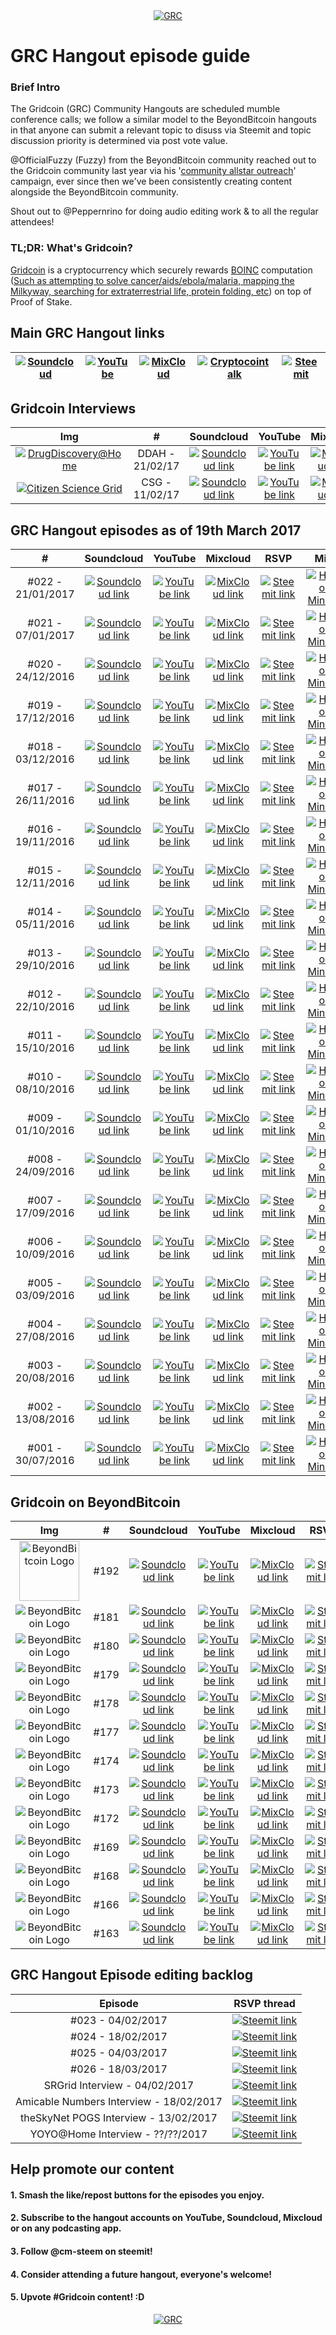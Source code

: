 <center><a href="https://www.gridcoin.us"><img src="https://img1.steemit.com/0x0/https://i.imgur.com/IPq8wdr.jpg" alt="GRC"/></a></center>

# GRC Hangout episode guide
### Brief Intro
The Gridcoin (GRC) Community Hangouts are scheduled mumble conference calls; we follow a similar model to the BeyondBitcoin hangouts in that anyone can submit a relevant topic to disuss via Steemit and topic discussion priority is determined via post vote value.

@OfficialFuzzy (Fuzzy) from the BeyondBitcoin community reached out to the Gridcoin community last year via his '[community allstar outreach](https://cryptocointalk.com/topic/47426-looking-for-gridcoin-community-allstars/)' campaign, ever since then we've been consistently creating content alongside the BeyondBitcoin community.

Shout out to @Peppernrino for doing audio editing work & to all the regular attendees!

### TL;DR: What's Gridcoin?
[Gridcoin](https://www.gridcoin.us) is a cryptocurrency which securely rewards [BOINC](https://boinc.berkeley.edu/) computation ([Such as attempting to solve cancer/aids/ebola/malaria, mapping the Milkyway, searching for extraterrestrial life, protein folding, etc](https://www.gridcoin.us/Guides/whitelist.htm)) on top of Proof of Stake.

## Main GRC Hangout links
|  <a href="https://soundcloud.com/gridcoin-community-hangouts"><img src="https://i.imgur.com/hdacJVS.png" alt="Soundcloud" /></a> | <a href="https://www.youtube.com/channel/UC0Z3uczcC2okYRrLLCZFrMQ"><img src="https://i.imgur.com/QvoebV5.png" alt="YouTube" /></a>  | <a href="https://www.mixcloud.com/gridcoin_hangouts/"><img src="https://i.imgur.com/e5DHO0G.jpg" alt="MixCloud" /></a>  | <a href="https://cryptocointalk.com/topic/48658-beyond-bitcoin-regular-gridcoin-mumble-conference-calls/"><img src="https://i.imgur.com/LfhrCA6.png" alt="Cryptocointalk" /></a> | <a href="https://steemit.com/active/gridcoin"><img src="https://i.imgur.com/My1wHxm.png" alt="Steemit"/></a> |
|---|---|---|---|---|

## Gridcoin Interviews
| Img | #  | Soundcloud  | YouTube | Mixcloud  | RSVP | Mins|
| :------------: | :------------: | :------------: | :------------: | :------------: | :------------: | :------------: |
| <a href="http://www.drugdiscoveryathome.com/"><img src="https://i.imgur.com/HzslNHa.png" alt="DrugDiscovery@Home" /></a> | DDAH - 21/02/17  | [![Soundcloud link](https://i.imgur.com/z77pj5m.png "soundcloud")](https://soundcloud.com/gridcoin-community-hangouts/gridcoin-interview-001-drugdiscoveryhome "SoundCloud Link")  | [![YouTube link](https://i.imgur.com/ubnhGEp.png "YouTube")](https://www.youtube.com/watch?v=1ZtHs5Wqf7M "YouTube Link")  | [![MixCloud link](https://i.imgur.com/LDk8zBT.png "MixCloud")](https://www.mixcloud.com/gridcoin_hangouts/gridcoin-interview-001-drugdiscoveryhome/ "MixCloud Link")  | [![Steemit link](https://i.imgur.com/NHOZ1jx.png "Steemit")](https://steemit.com/gridcoin/@erkan/meet-the-people-behind-drugdiscovery-home "Steemit interview thread")  | [![Minutes](https://i.imgur.com/D3lV43j.png "Interview Minutes")](https://github.com/Erkan-Yilmaz/Gridcoin-hangout-minutes/blob/master/hangout_2017_01_21.MD "Interview Minutes")  |
| <a href="http://csgrid.org/csg/"><img src="https://i.imgur.com/MZnB5vZ.png" alt="Citizen Science Grid" /></a> | CSG - 11/02/17  | [![Soundcloud link](https://i.imgur.com/z77pj5m.png "soundcloud")](https://soundcloud.com/gridcoin-community-hangouts/gridcoin-interview-002-citizen-science-grid "SoundCloud Link")  | [![YouTube link](https://i.imgur.com/ubnhGEp.png "YouTube")](https://www.youtube.com/watch?v=6HFjDhX3riw "YouTube Link")  | [![MixCloud link](https://i.imgur.com/LDk8zBT.png "MixCloud")](https://www.mixcloud.com/gridcoin_hangouts/gridcoin-interview-002-citizen-science-grid/ "MixCloud Link")  | [![Steemit link](https://i.imgur.com/NHOZ1jx.png "Steemit")](https://steemit.com/gridcoin/@erkan/meet-the-man-behind-boinc-project-the-citizen-science-grid "Steemit interview thread")  | [![Minutes](https://i.imgur.com/D3lV43j.png "Interview Minutes")](https://github.com/Erkan-Yilmaz/Gridcoin-hangout-minutes/blob/master/hangout_2017_02_11.MD "Interview Minutes")  |

## GRC Hangout episodes as of 19th March 2017
| # | Soundcloud  | YouTube | Mixcloud  | RSVP | Mins |
| :------------: | :------------: | :------------: | :------------: | :------------: | :------------: |
| #022 - 21/01/2017  | [![Soundcloud link](https://i.imgur.com/z77pj5m.png "soundcloud")](https://soundcloud.com/gridcoin-community-hangouts/022-21012017a "SoundCloud Link")  | [![YouTube link](https://i.imgur.com/ubnhGEp.png "YouTube")](https://www.youtube.com/watch?v=FEBQB_G9-Vw "YouTube Link")  | [![MixCloud link](https://i.imgur.com/LDk8zBT.png "MixCloud")](https://www.mixcloud.com/gridcoin_hangouts/022-21012017/ "MixCloud Link")  | [![Steemit link](https://i.imgur.com/NHOZ1jx.png "Steemit")](https://steemit.com/boinc/@cm-steem/gridcoin-community-hangout-022-21th-jan-2017-9pm-gmt-rsvp-and-suggest-topics "Steemit RSVP Link")  | [![Hangout Minutes](https://i.imgur.com/D3lV43j.png "Hangout Minutes")](https://github.com/Erkan-Yilmaz/Gridcoin-hangout-minutes/blob/master/hangout_2017_01_21.MD "Hangout Minutes")  |  
| #021 - 07/01/2017  | [![Soundcloud link](https://i.imgur.com/z77pj5m.png "soundcloud")](https://soundcloud.com/gridcoin-community-hangouts/021-07012017a "SoundCloud Link")  | [![YouTube link](https://i.imgur.com/ubnhGEp.png "YouTube")](https://www.youtube.com/watch?v=3ELp5_XzVkI "YouTube Link")  | [![MixCloud link](https://i.imgur.com/LDk8zBT.png "MixCloud")](https://www.mixcloud.com/gridcoin_hangouts/021-07012017/ "MixCloud Link")  | [![Steemit link](https://i.imgur.com/NHOZ1jx.png "Steemit")](https://steemit.com/gridcoin/@cm-steem/gridcoin-community-hangout-021-07th-jan-2017-9pm-gmt-rsvp-and-suggest-topics "Steemit RSVP Link")  | [![Hangout Minutes](https://i.imgur.com/D3lV43j.png "Hangout Minutes")](https://github.com/Erkan-Yilmaz/Gridcoin-hangout-minutes/blob/master/hangout_2017_01_07.MD "Hangout Minutes")  |  
| #020 - 24/12/2016  | [![Soundcloud link](https://i.imgur.com/z77pj5m.png "soundcloud")](https://soundcloud.com/gridcoin-community-hangouts/020-24122016a "SoundCloud Link")  | [![YouTube link](https://i.imgur.com/ubnhGEp.png "YouTube")](https://www.youtube.com/watch?v=NAOVRpH9m6I "YouTube Link")  | [![MixCloud link](https://i.imgur.com/LDk8zBT.png "MixCloud")](https://www.mixcloud.com/gridcoin_hangouts/020-24122016/ "MixCloud Link")  | [![Steemit link](https://i.imgur.com/NHOZ1jx.png "Steemit")](https://steemit.com/gridcoin/@cm-steem/gridcoin-community-hangout-020-24th-dec-2016-9pm-gmt-rsvp-and-suggest-topics "Steemit RSVP Link")  | [![Hangout Minutes](https://i.imgur.com/D3lV43j.png "Hangout Minutes")](https://github.com/Erkan-Yilmaz/Gridcoin-hangout-minutes/blob/master/hangout_2016_12_24.MD "Hangout Minutes")  |   
| #019 - 17/12/2016  | [![Soundcloud link](https://i.imgur.com/z77pj5m.png "soundcloud")](https://soundcloud.com/gridcoin-community-hangouts/019-17122016a "SoundCloud Link")  | [![YouTube link](https://i.imgur.com/ubnhGEp.png "YouTube")](https://www.youtube.com/watch?v=oav2A7fRwvY "YouTube Link")  | [![MixCloud link](https://i.imgur.com/LDk8zBT.png "MixCloud")](https://www.mixcloud.com/gridcoin_hangouts/019-17122016/ "MixCloud Link")  | [![Steemit link](https://i.imgur.com/NHOZ1jx.png "Steemit")](https://steemit.com/gridcoin/@cm-steem/gridcoin-community-hangout-020-24th-dec-2016-9pm-gmt-rsvp-and-suggest-topics "Steemit RSVP Link")  | [![Hangout Minutes](https://i.imgur.com/D3lV43j.png "Hangout Minutes")](https://github.com/Erkan-Yilmaz/Gridcoin-hangout-minutes/blob/master/hangout_2016_12_24.MD "Hangout Minutes")  |   
| #018 - 03/12/2016  | [![Soundcloud link](https://i.imgur.com/z77pj5m.png "soundcloud")](https://soundcloud.com/gridcoin-community-hangouts/018-03122016a "SoundCloud Link")  | [![YouTube link](https://i.imgur.com/ubnhGEp.png "YouTube")](https://www.youtube.com/watch?v=eGrXQDD2roo "YouTube Link")  | [![MixCloud link](https://i.imgur.com/LDk8zBT.png "MixCloud")](https://www.mixcloud.com/gridcoin_hangouts/018-03122016/ "MixCloud Link")  | [![Steemit link](https://i.imgur.com/NHOZ1jx.png "Steemit")](https://steemit.com/gridcoin/@cm-steem/gridcoin-community-hangout-018-03th-dec-2016-9pm-gmt-rsvp-and-suggest-topics "Steemit RSVP Link")  | [![Hangout Minutes](https://i.imgur.com/D3lV43j.png "Hangout Minutes")](https://github.com/Erkan-Yilmaz/Gridcoin-hangout-minutes/blob/master/hangout_2016_12_03.MD "Hangout Minutes")  | 
| #017 - 26/11/2016  | [![Soundcloud link](https://i.imgur.com/z77pj5m.png "soundcloud")](https://soundcloud.com/gridcoin-community-hangouts/017-26112016a "SoundCloud Link")  | [![YouTube link](https://i.imgur.com/ubnhGEp.png "YouTube")](https://www.youtube.com/watch?v=83tYokJE_4Q "YouTube Link")  | [![MixCloud link](https://i.imgur.com/LDk8zBT.png "MixCloud")](https://www.mixcloud.com/gridcoin_hangouts/017-26112016/ "MixCloud Link")  | [![Steemit link](https://i.imgur.com/NHOZ1jx.png "Steemit")](https://steemit.com/gridcoin/@cm-steem/gridcoin-community-hangout-017-26th-nov-2016-9pm-gmt-rsvp-and-suggest-topics "Steemit RSVP Link")  | [![Hangout Minutes](https://i.imgur.com/D3lV43j.png "Hangout Minutes")](https://github.com/Erkan-Yilmaz/Gridcoin-hangout-minutes/blob/master/hangout_2016_11_19.MD "Hangout Minutes")  | 
| #016 - 19/11/2016  | [![Soundcloud link](https://i.imgur.com/z77pj5m.png "soundcloud")](https://soundcloud.com/gridcoin-community-hangouts/016-19112016a "SoundCloud Link")  | [![YouTube link](https://i.imgur.com/ubnhGEp.png "YouTube")](https://www.youtube.com/watch?v=cZVCxFJmyJ8 "YouTube Link")  | [![MixCloud link](https://i.imgur.com/LDk8zBT.png "MixCloud")](https://www.mixcloud.com/gridcoin_hangouts/016-19112016/ "MixCloud Link")  | [![Steemit link](https://i.imgur.com/NHOZ1jx.png "Steemit")](https://steemit.com/gridcoin/@cm-steem/gridcoin-community-hangout-016-19th-nov-2016-9pm-gmt-rsvp-and-suggest-topics "Steemit RSVP Link")  | [![Hangout Minutes](https://i.imgur.com/D3lV43j.png "Hangout Minutes")](https://github.com/Erkan-Yilmaz/Gridcoin-hangout-minutes/blob/master/hangout_2016_11_19.MD "Hangout Minutes")  | 
| #015 - 12/11/2016  | [![Soundcloud link](https://i.imgur.com/z77pj5m.png "soundcloud")](https://soundcloud.com/gridcoin-community-hangouts/015-12112016a "SoundCloud Link")  | [![YouTube link](https://i.imgur.com/ubnhGEp.png "YouTube")](https://www.youtube.com/watch?v=kROLUhn1jhY "YouTube Link")  | [![MixCloud link](https://i.imgur.com/LDk8zBT.png "MixCloud")](https://www.mixcloud.com/gridcoin_hangouts/015-12112016/ "MixCloud Link")  | [![Steemit link](https://i.imgur.com/NHOZ1jx.png "Steemit")](https://steemit.com/gridcoin/@cm-steem/gridcoin-community-hangout-015-11th-nov-2016-rsvp-and-suggest-topics "Steemit RSVP Link")  |  [![Hangout Minutes](https://i.imgur.com/D3lV43j.png "Hangout Minutes")](https://github.com/Erkan-Yilmaz/Gridcoin-hangout-minutes "Hangout Minutes")  | 
| #014 - 05/11/2016  | [![Soundcloud link](https://i.imgur.com/z77pj5m.png "soundcloud")](https://soundcloud.com/gridcoin-community-hangouts/014-05112016a "SoundCloud Link")  | [![YouTube link](https://i.imgur.com/ubnhGEp.png "YouTube")](https://www.youtube.com/watch?v=gAQiiNeR8JQ "YouTube Link")  | [![MixCloud link](https://i.imgur.com/LDk8zBT.png "MixCloud")](https://www.mixcloud.com/gridcoin_hangouts/014-05112016/ "MixCloud Link")  | [![Steemit link](https://i.imgur.com/NHOZ1jx.png "Steemit")](https://steemit.com/gridcoin/@cm-steem/3wst8s-gridcoin-community-hangout-013-rsvp-and-suggest-topics "Steemit RSVP Link")  | [![Hangout Minutes](https://i.imgur.com/D3lV43j.png "Hangout Minutes")](https://github.com/Erkan-Yilmaz/Gridcoin-hangout-minutes "Hangout Minutes") | 
| #013 - 29/10/2016  | [![Soundcloud link](https://i.imgur.com/z77pj5m.png "soundcloud")](https://soundcloud.com/gridcoin-community-hangouts/013-29102016a "SoundCloud Link")  | [![YouTube link](https://i.imgur.com/ubnhGEp.png "YouTube")](https://www.youtube.com/watch?v=wNUabVLgICM "YouTube Link")  | [![MixCloud link](https://i.imgur.com/LDk8zBT.png "MixCloud")](https://www.mixcloud.com/gridcoin_hangouts/013-29102016/ "MixCloud Link")  | [![Steemit link](https://i.imgur.com/NHOZ1jx.png "Steemit")](https://steemit.com/gridcoin/@cm-steem/gridcoin-community-hangout-013-rsvp-and-suggest-topics "Steemit RSVP Link")  | [![Hangout Minutes](https://i.imgur.com/D3lV43j.png "Hangout Minutes")](https://github.com/Erkan-Yilmaz/Gridcoin-hangout-minutes "Hangout Minutes")  |  
| #012 - 22/10/2016  | [![Soundcloud link](https://i.imgur.com/z77pj5m.png "soundcloud")](https://soundcloud.com/gridcoin-community-hangouts/012-22102016a "SoundCloud Link")  | [![YouTube link](https://i.imgur.com/ubnhGEp.png "YouTube")](https://www.youtube.com/watch?v=gxSdKEnOt38 "YouTube Link")  | [![MixCloud link](https://i.imgur.com/LDk8zBT.png "MixCloud")](https://beta.mixcloud.com/gridcoin_hangouts/012-22102016/ "MixCloud Link")  | [![Steemit link](https://i.imgur.com/NHOZ1jx.png "Steemit")](https://steemit.com/gridcoin/@cm-steem/gridcoin-community-hangout-012-rsvp-and-suggest-topics "Steemit RSVP Link")  | [![Hangout Minutes](https://i.imgur.com/D3lV43j.png "Hangout Minutes")](https://github.com/Erkan-Yilmaz/Gridcoin-hangout-minutes "Hangout Minutes")  | 
| #011 - 15/10/2016  | [![Soundcloud link](https://i.imgur.com/z77pj5m.png "soundcloud")](https://soundcloud.com/gridcoin-community-hangouts/011-15102016a "SoundCloud Link")  | [![YouTube link](https://i.imgur.com/ubnhGEp.png "YouTube")](https://www.youtube.com/watch?v=iq1Z5mLEfR0 "YouTube Link")  | [![MixCloud link](https://i.imgur.com/LDk8zBT.png "MixCloud")](https://beta.mixcloud.com/gridcoin_hangouts/011-15102016/ "MixCloud Link")  | [![Steemit link](https://i.imgur.com/NHOZ1jx.png "Steemit")](https://steemit.com/gridcoin/@cm-steem/gridcoin-community-hangout-011-rsvp-and-suggest-topics "Steemit RSVP Link")  | [![Hangout Minutes](https://i.imgur.com/D3lV43j.png "Hangout Minutes")](https://github.com/Erkan-Yilmaz/Gridcoin-hangout-minutes "Hangout Minutes")  | 
| #010 - 08/10/2016  | [![Soundcloud link](https://i.imgur.com/z77pj5m.png "soundcloud")](https://soundcloud.com/gridcoin-community-hangouts/010-08102016a "SoundCloud Link")  | [![YouTube link](https://i.imgur.com/ubnhGEp.png "YouTube")](https://www.youtube.com/watch?v=2pr2eRldjtI "YouTube Link")  | [![MixCloud link](https://i.imgur.com/LDk8zBT.png "MixCloud")](https://beta.mixcloud.com/gridcoin_hangouts/010-08102016/ "MixCloud Link")  | [![Steemit link](https://i.imgur.com/NHOZ1jx.png "Steemit")](https://steemit.com/gridcoin/@cm-steem/gridcoin-community-hangout-010-rsvp-and-suggest-topics "Steemit RSVP Link")  | [![Hangout Minutes](https://i.imgur.com/D3lV43j.png "Hangout Minutes")](https://github.com/Erkan-Yilmaz/Gridcoin-hangout-minutes "Hangout Minutes")  | 
| #009 - 01/10/2016  | [![Soundcloud link](https://i.imgur.com/z77pj5m.png "soundcloud")](https://soundcloud.com/gridcoin-community-hangouts/9th-hangout "SoundCloud Link")  | [![YouTube link](https://i.imgur.com/ubnhGEp.png "YouTube")](https://www.youtube.com/watch?v=LRYSwSpN3YY "YouTube Link")  | [![MixCloud link](https://i.imgur.com/LDk8zBT.png "MixCloud")](https://beta.mixcloud.com/gridcoin_hangouts/9th-hangout/ "MixCloud Link")  | [![Steemit link](https://i.imgur.com/NHOZ1jx.png "Steemit")](https://steemit.com/gridcoin/@cm-steem/gridcoin-community-hangout-009-rsvp-and-suggest-topics "Steemit RSVP Link")  | [![Hangout Minutes](https://i.imgur.com/D3lV43j.png "Hangout Minutes")](https://github.com/Erkan-Yilmaz/Gridcoin-hangout-minutes/blob/master/hangout_2016_10_01.MD "Hangout Minutes")  | 
| #008 - 24/09/2016  | [![Soundcloud link](https://i.imgur.com/z77pj5m.png "soundcloud")](https://soundcloud.com/gridcoin-community-hangouts/8th-hangout "SoundCloud Link")  | [![YouTube link](https://i.imgur.com/ubnhGEp.png "YouTube")](https://www.youtube.com/watch?v=gp0RjeAfRCo "YouTube Link")  | [![MixCloud link](https://i.imgur.com/LDk8zBT.png "MixCloud")](https://beta.mixcloud.com/gridcoin_hangouts/8th-hangout/ "MixCloud Link")  | [![Steemit link](https://i.imgur.com/NHOZ1jx.png "Steemit")](https://steemit.com/gridcoin/@cm-steem/gridcoin-community-hangout-008-rsvp-and-suggest-topics "Steemit RSVP Link")  | [![Hangout Minutes](https://i.imgur.com/D3lV43j.png "Hangout Minutes")](https://github.com/Erkan-Yilmaz/Gridcoin-hangout-minutes/blob/master/hangout_2016_09_24.MD "Hangout Minutes")  | 
| #007 - 17/09/2016  | [![Soundcloud link](https://i.imgur.com/z77pj5m.png "soundcloud")](https://soundcloud.com/gridcoin-community-hangouts/7th-hangout "SoundCloud Link")  | [![YouTube link](https://i.imgur.com/ubnhGEp.png "YouTube")](https://www.youtube.com/watch?v=WNXpIndP6hc "YouTube Link")  | [![MixCloud link](https://i.imgur.com/LDk8zBT.png "MixCloud")](https://beta.mixcloud.com/gridcoin_hangouts/7th-hangout/ "MixCloud Link")  | [![Steemit link](https://i.imgur.com/NHOZ1jx.png "Steemit")](https://steemit.com/gridcoin/@cm-steem/gridcoin-community-hangout-007-rsvp-and-suggest-topics "Steemit RSVP Link")  | [![Hangout Minutes](https://i.imgur.com/D3lV43j.png "Hangout Minutes")](https://github.com/Erkan-Yilmaz/Gridcoin-hangout-minutes/blob/master/hangout_2016_09_17.MD "Hangout Minutes")  | 
| #006 - 10/09/2016  | [![Soundcloud link](https://i.imgur.com/z77pj5m.png "soundcloud")](https://soundcloud.com/gridcoin-community-hangouts/6th-hangout "SoundCloud Link")  | [![YouTube link](https://i.imgur.com/ubnhGEp.png "YouTube")](https://www.youtube.com/watch?v=Fu8FFFvlBfg "YouTube Link")  | [![MixCloud link](https://i.imgur.com/LDk8zBT.png "MixCloud")](https://beta.mixcloud.com/gridcoin_hangouts/6th-hangout/ "MixCloud Link")  | [![Steemit link](https://i.imgur.com/NHOZ1jx.png "Steemit")](https://steemit.com/gridcoin/@cm-steem/gridcoin-community-hangout-006-rsvp-and-suggest-topics "Steemit RSVP Link")  | [![Hangout Minutes](https://i.imgur.com/D3lV43j.png "Hangout Minutes")](https://github.com/Erkan-Yilmaz/Gridcoin-hangout-minutes/blob/master/hangout_2016_09_10.MD "Hangout Minutes")  | 
| #005 - 03/09/2016  | [![Soundcloud link](https://i.imgur.com/z77pj5m.png "soundcloud")](https://soundcloud.com/gridcoin-community-hangouts/5th-hangout "SoundCloud Link")  | [![YouTube link](https://i.imgur.com/ubnhGEp.png "YouTube")](https://www.youtube.com/watch?v=yAd7bmIugsk "YouTube Link")  | [![MixCloud link](https://i.imgur.com/LDk8zBT.png "MixCloud")](https://beta.mixcloud.com/gridcoin_hangouts/5th-hangout/ "MixCloud Link")  | [![Steemit link](https://i.imgur.com/NHOZ1jx.png "Steemit")](https://steemit.com/gridcoin/@cm-steem/gridcoin-community-hangout-005-rsvp-and-suggest-topics "Steemit RSVP Link")  | [![Hangout Minutes](https://i.imgur.com/D3lV43j.png "Hangout Minutes")](https://github.com/Erkan-Yilmaz/Gridcoin-hangout-minutes/blob/master/hangout_2016_09_03.MD "Hangout Minutes")  | 
| #004 - 27/08/2016  | [![Soundcloud link](https://i.imgur.com/z77pj5m.png "soundcloud")](https://soundcloud.com/gridcoin-community-hangouts/gridcoin-community-hangout-004 "SoundCloud Link")  | [![YouTube link](https://i.imgur.com/ubnhGEp.png "YouTube")](https://www.youtube.com/watch?v=mtEtuw-A7X8 "YouTube Link")  | [![MixCloud link](https://i.imgur.com/LDk8zBT.png "MixCloud")](https://beta.mixcloud.com/gridcoin_hangouts/gridcoin-community-hangout-004/ "MixCloud Link")  | [![Steemit link](https://i.imgur.com/NHOZ1jx.png "Steemit")](https://steemit.com/gridcoin/@cm-steem/gridcoin-community-hangout-004-rsvp-and-suggest-topics "Steemit RSVP Link")  | [![Hangout Minutes](https://i.imgur.com/D3lV43j.png "Hangout Minutes")](https://github.com/Erkan-Yilmaz/Gridcoin-hangout-minutes/blob/master/hangout_2016_08_27.MD "Hangout Minutes")  | 
| #003 - 20/08/2016  | [![Soundcloud link](https://i.imgur.com/z77pj5m.png "soundcloud")](https://soundcloud.com/gridcoin-community-hangouts/gridcoin-hangout-003 "SoundCloud Link")  | [![YouTube link](https://i.imgur.com/ubnhGEp.png "YouTube")](https://www.youtube.com/watch?v=3l5HfUV8CTA "YouTube Link")  | [![MixCloud link](https://i.imgur.com/LDk8zBT.png "MixCloud")](https://beta.mixcloud.com/gridcoin_hangouts/gridcoin-hangout-003/ "MixCloud Link")  | [![Steemit link](https://i.imgur.com/NHOZ1jx.png "Steemit")](https://steemit.com/gridcoin/@cm-steem/gridcoin-hangout-003-rsvp-and-suggest-topics "Steemit RSVP Link")  | [![Hangout Minutes](https://i.imgur.com/D3lV43j.png "Hangout Minutes")](https://github.com/Erkan-Yilmaz/Gridcoin-hangout-minutes/blob/master/hangout_2016_08_20.MD "Hangout Minutes")  | 
| #002 - 13/08/2016  | [![Soundcloud link](https://i.imgur.com/z77pj5m.png "soundcloud")](https://soundcloud.com/gridcoin-community-hangouts/gridcoin-hangout-002 "SoundCloud Link")  | [![YouTube link](https://i.imgur.com/ubnhGEp.png "YouTube")](https://www.youtube.com/watch?v=M_Feq98bFus "YouTube Link")  | [![MixCloud link](https://i.imgur.com/LDk8zBT.png "MixCloud")](https://beta.mixcloud.com/gridcoin_hangouts/002-13082016-suchflex/ "MixCloud Link")  | [![Steemit link](https://i.imgur.com/NHOZ1jx.png "Steemit")](https://steemit.com/gridcoin/@cm-steem/gridcoin-hangout-002-rsvp-and-suggest-topics "Steemit RSVP Link")  | [![Hangout Minutes](https://i.imgur.com/D3lV43j.png "Hangout Minutes")](https://github.com/Erkan-Yilmaz/Gridcoin-hangout-minutes/blob/master/hangout_2016_08_13.MD "Hangout Minutes")  | 
| #001 - 30/07/2016  | [![Soundcloud link](https://i.imgur.com/z77pj5m.png "soundcloud")](https://soundcloud.com/gridcoin-community-hangouts/gridcoin-hangout-001 "SoundCloud Link")  | [![YouTube link](https://i.imgur.com/ubnhGEp.png "YouTube")](https://www.youtube.com/watch?v=yeoSc10jTG8 "YouTube Link") | [![MixCloud link](https://i.imgur.com/LDk8zBT.png "MixCloud")](https://beta.mixcloud.com/gridcoin_hangouts/001-30072016-hello-world/ "MixCloud Link")  | [![Steemit link](https://i.imgur.com/NHOZ1jx.png "Steemit")](https://steemit.com/beyondbitcoin/@cm-steem/gridcoin-hangout-001-rsvp-and-suggest-topics "Steemit RSVP Link")  | [![Hangout Minutes](https://i.imgur.com/D3lV43j.png "Hangout Minutes")](https://github.com/Erkan-Yilmaz/Gridcoin-hangout-minutes/blob/master/hangout_2016_07_30.MD "Hangout Minutes")  | 

## Gridcoin on BeyondBitcoin

| Img | # | Soundcloud  | YouTube | Mixcloud  | RSVP|
| :------------: | :------------: | :------------: | :------------: | :------------: | :------------: |
| <img src="https://i.imgur.com/1xn8Toz.png" alt="BeyondBitcoin Logo" width="96px" style="width: 96px"> | #192 | [![Soundcloud link](https://i.imgur.com/z77pj5m.png "soundcloud")](https://soundcloud.com/beyond-bitcoin-hangouts/e192-2017-01-27-beyondbitcoin-peerplay-ingenesist-blockpay-centz-gridcoin-sirlunch-mrwang?in=gridcoin-community-hangouts/sets/gridcoin-on-beyondbitcoin "SoundCloud Link")  | [![YouTube link](https://i.imgur.com/ubnhGEp.png "YouTube")](https://www.youtube.com/watch?v=LoXO_9YFdBE&list=PLjs0-Sdhj4fKvDhiVSrwvKFPvHm41RTsi&index=1 "YouTube Link") | [![MixCloud link](https://i.imgur.com/LDk8zBT.png "MixCloud")](https://www.mixcloud.com/beyondbitcoincommunity/e192-2017-01-27-beyondbitcoin-peerplay-ingenesist-blockpay-centz-gridcoin-sirlunch-mrwang/ "MixCloud Link")  | [![Steemit link](https://i.imgur.com/NHOZ1jx.png "Steemit")](https://steemit.com/beyondbitcoin/@officialfuzzy/guest-signups-beyond-bitcoin-hangout-192-1-27-17-rsvp-to-guest-speak-about-your-blockchain-project-last-week-s-payouts-signups#@cm-steem/re-officialfuzzy-guest-signups-beyond-bitcoin-hangout-192-1-27-17-rsvp-to-guest-speak-about-your-blockchain-project-last-week-s-payouts-signups-20170122t023236464z "Steemit RSVP Link")  |
| <img src="https://i.imgur.com/fu9Vn20.jpg" alt="BeyondBitcoin Logo"> | #181 | [![Soundcloud link](https://i.imgur.com/z77pj5m.png "soundcloud")](https://soundcloud.com/beyond-bitcoin-hangouts/e181-beyond-bitcoin-peerplays-steembets-steemvote-gridcoin-faddat?in=gridcoin-community-hangouts/sets/gridcoin-on-beyondbitcoin "SoundCloud Link")  | [![YouTube link](https://i.imgur.com/ubnhGEp.png "YouTube")](https://www.youtube.com/watch?v=Z_5KWfcfevA&list=PLjs0-Sdhj4fKvDhiVSrwvKFPvHm41RTsi&index=2 "YouTube Link") | [![MixCloud link](https://i.imgur.com/LDk8zBT.png "MixCloud")](https://www.mixcloud.com/beyondbitcoincommunity/e181-2016-11-11-beyond-bitcoin-peerplays-steembets-steemvote-gridcoin-faddat/ "MixCloud Link")  | [![Steemit link](https://i.imgur.com/NHOZ1jx.png "Steemit")](https://steemit.com/beyondbitcoin/@officialfuzzy/guest-signups-beyond-bitcoin-hangout-181-11-11-16-rsvp-to-friday-s-hangout-750-steem-guest-payouts-signups-inside#@cm-steem/re-officialfuzzy-guest-signups-beyond-bitcoin-hangout-181-11-11-16-rsvp-to-friday-s-hangout-750-steem-guest-payouts-signups-inside-20161110t171931206z "Steemit RSVP Link")  |
| <img src="https://i.imgur.com/zwwMKmj.jpg" alt="BeyondBitcoin Logo"> | #180 | [![Soundcloud link](https://i.imgur.com/z77pj5m.png "soundcloud")](https://soundcloud.com/beyond-bitcoin-hangouts/e180-2016-11-07-beyond-bitcoin-peerplays-gridcoin-esteem-steembets-and-blockpay?in=gridcoin-community-hangouts/sets/gridcoin-on-beyondbitcoin "SoundCloud Link")  | [![YouTube link](https://i.imgur.com/ubnhGEp.png "YouTube")](https://www.youtube.com/watch?v=m4vokWZnse4&list=PLjs0-Sdhj4fKvDhiVSrwvKFPvHm41RTsi&index=7 "YouTube Link") | [![MixCloud link](https://i.imgur.com/LDk8zBT.png "MixCloud")](https://www.mixcloud.com/beyondbitcoincommunity/e180-2016-11-07-beyond-bitcoin-peerplays-gridcoin-esteem-steembets-and-blockpay/ "MixCloud Link")  | [![Steemit link](https://i.imgur.com/NHOZ1jx.png "Steemit")](https://steemit.com/beyondbitcoin/@officialfuzzy/3s6dsv-guest-signups-beyond-bitcoin-hangout-179-10-28-16-rsvp-to-friday-s-hangout-past-payouts-and-signups-inside#@cm-steem/re-officialfuzzy-3s6dsv-guest-signups-beyond-bitcoin-hangout-179-10-28-16-rsvp-to-friday-s-hangout-past-payouts-and-signups-inside-20161029t142437574z "Steemit RSVP Link")  |
| <img src="https://i.imgur.com/WKmpHmz.jpg" alt="BeyondBitcoin Logo"> | #179 | [![Soundcloud link](https://i.imgur.com/z77pj5m.png "soundcloud")](https://soundcloud.com/beyond-bitcoin-hangouts/179no-introoutro?in=gridcoin-community-hangouts/sets/gridcoin-on-beyondbitcoin "SoundCloud Link")  | [![YouTube link](https://i.imgur.com/ubnhGEp.png "YouTube")](https://www.youtube.com/watch?v=hYTF2qSbJug&list=PLjs0-Sdhj4fKvDhiVSrwvKFPvHm41RTsi&index=4 "YouTube Link") | [![MixCloud link](https://i.imgur.com/LDk8zBT.png "MixCloud")](https://www.mixcloud.com/beyondbitcoincommunity/e179-beyond-bitcoin-peerplays-gridcoin-steemprentice-sollywood/ "MixCloud Link")  | [![Steemit link](https://i.imgur.com/NHOZ1jx.png "Steemit")](https://steemit.com/beyondbitcoin/@officialfuzzy/guest-signups-beyond-bitcoin-hangout-179-10-28-16-rsvp-to-friday-s-hangout-past-payouts-and-signups-inside#@cm-steem/re-officialfuzzy-guest-signups-beyond-bitcoin-hangout-179-10-28-16-rsvp-to-friday-s-hangout-past-payouts-and-signups-inside-20161022t103003083z "Steemit RSVP Link")  |
| <img src="https://i.imgur.com/LBNAlgo.jpg" alt="BeyondBitcoin Logo"> | #178 | [![Soundcloud link](https://i.imgur.com/z77pj5m.png "soundcloud")](https://soundcloud.com/beyond-bitcoin-hangouts/e178-beyond-bitcoin-peerplays-steemtrail-gridcoin-steemland-zigbee-sollywood?in=gridcoin-community-hangouts/sets/gridcoin-on-beyondbitcoin "SoundCloud Link")  | [![YouTube link](https://i.imgur.com/ubnhGEp.png "YouTube")](https://www.youtube.com/watch?v=hTtAQfPxgoA&list=PLjs0-Sdhj4fKvDhiVSrwvKFPvHm41RTsi&index=6 "YouTube Link") | [![MixCloud link](https://i.imgur.com/LDk8zBT.png "MixCloud")](https://www.mixcloud.com/beyondbitcoincommunity/e177-beyond-bitcoin-peerplays-gridcoin-steemitcity/ "MixCloud Link")  | [![Steemit link](https://i.imgur.com/NHOZ1jx.png "Steemit")](https://steemit.com/beyondbitcoin/@officialfuzzy/guest-signups-beyond-bitcoin-hangout-178-10-21-16-rsvp-to-friday-s-hangout-past-payouts-and-signups-inside#@cm-steem/re-officialfuzzy-guest-signups-beyond-bitcoin-hangout-178-10-21-16-rsvp-to-friday-s-hangout-past-payouts-and-signups-inside-20161018t110853134z "Steemit RSVP Link")  |
| <img src="https://i.imgur.com/WSkdUww.jpg" alt="BeyondBitcoin Logo"> | #177 | [![Soundcloud link](https://i.imgur.com/z77pj5m.png "soundcloud")](https://soundcloud.com/beyond-bitcoin-hangouts/e177-2016-10-14-beyond-bitcoin-peerplays-gridcoin-steemitcity?in=gridcoin-community-hangouts/sets/gridcoin-on-beyondbitcoin "SoundCloud Link")  | [![YouTube link](https://i.imgur.com/ubnhGEp.png "YouTube")](https://www.youtube.com/watch?v=Yr5noF_4lK8&list=PLjs0-Sdhj4fKvDhiVSrwvKFPvHm41RTsi&index=5 "YouTube Link") | [![MixCloud link](https://i.imgur.com/LDk8zBT.png "MixCloud")](https://www.mixcloud.com/beyondbitcoincommunity/e177-beyond-bitcoin-peerplays-gridcoin-steemitcity/ "MixCloud Link")  | [![Steemit link](https://i.imgur.com/NHOZ1jx.png "Steemit")](https://steemit.com/beyondbitcoin/@officialfuzzy/guest-signups-beyond-bitcoin-hangout-177-10-14-16-rsvp-to-friday-s-hangout-guest-speakers-reward-payouts-inside#@cm-steem/re-officialfuzzy-guest-signups-beyond-bitcoin-hangout-177-10-14-16-rsvp-to-friday-s-hangout-guest-speakers-reward-payouts-inside-20161010t172206435z "Steemit RSVP Link")  |
| <img src="https://i.imgur.com/Tle4aGA.jpg" alt="BeyondBitcoin Logo"> | #174 | [![Soundcloud link](https://i.imgur.com/z77pj5m.png "soundcloud")](https://soundcloud.com/beyond-bitcoin-hangouts/e174-beyond-bitcoin-peerplays-steemsports-blockpay-gridcoin-peerhub-esteem-and-lessthankrill?in=gridcoin-community-hangouts/sets/gridcoin-on-beyondbitcoin "SoundCloud Link")  | [![YouTube link](https://i.imgur.com/ubnhGEp.png "YouTube")](https://www.youtube.com/watch?v=4aqgTj1H4G4&list=PLjs0-Sdhj4fKvDhiVSrwvKFPvHm41RTsi&index=8 "YouTube Link") | [![MixCloud link](https://i.imgur.com/LDk8zBT.png "MixCloud")](https://www.mixcloud.com/beyondbitcoincommunity/e174-beyond-bitcoin-peerplays-steemsports-blockpay-gridcoin-peerhub-esteem-and-lessthankrill/ "MixCloud Link")  | [![Steemit link](https://i.imgur.com/NHOZ1jx.png "Steemit")](https://steemit.com/beyondbitcoin/@officialfuzzy/guest-signups-beyond-bitcoin-hangout-174-9-25-16-rsvp-to-friday-s-hangout-refer-projects-for-rewards#@cm-steem/re-officialfuzzy-guest-signups-beyond-bitcoin-hangout-174-9-25-16-rsvp-to-friday-s-hangout-refer-projects-for-rewards-20160920t231350637z "Steemit RSVP Link")  |
| <img src="https://i.imgur.com/zg4zKVx.jpg" alt="BeyondBitcoin Logo"> | #173 | [![Soundcloud link](https://i.imgur.com/z77pj5m.png "soundcloud")](https://soundcloud.com/beyond-bitcoin-hangouts/e173-beyond-bitcoin-peerplays-grc-jewels-nonlinearone-intelliguy-steem-posts?in=gridcoin-community-hangouts/sets/gridcoin-on-beyondbitcoin "SoundCloud Link")  | [![YouTube link](https://i.imgur.com/ubnhGEp.png "YouTube")](https://www.youtube.com/watch?v=wzqH3y8jBhM&list=PLjs0-Sdhj4fKvDhiVSrwvKFPvHm41RTsi&index=9 "YouTube Link") | [![MixCloud link](https://i.imgur.com/LDk8zBT.png "MixCloud")](https://www.mixcloud.com/beyondbitcoincommunity/e173-2016-09-16-beyond-bitcoin-peerplays-grc-jewels-nonlinearone-intelliguy-steem-posts/ "MixCloud Link")  | [![Steemit link](https://i.imgur.com/NHOZ1jx.png "Steemit")](https://steemit.com/beyondbitcoin/@officialfuzzy/guest-signups-beyond-bitcoin-hangout-173-9-16-16-rsvp-to-friday-s-hangout-refer-projects-for-rewards#@cm-steem/re-officialfuzzy-guest-signups-beyond-bitcoin-hangout-173-9-16-16-rsvp-to-friday-s-hangout-refer-projects-for-rewards-20160909t201846892z "Steemit RSVP Link")  |
| <img src="https://i.imgur.com/eCF2mrX.jpg" alt="BeyondBitcoin Logo"> | #172 | [![Soundcloud link](https://i.imgur.com/z77pj5m.png "soundcloud")](https://soundcloud.com/beyond-bitcoin-hangouts/e172-beyond-bitcoin-peerplays-talks-sharedrop-testnet-jewels-ico-success-grcs-project-rain?in=gridcoin-community-hangouts/sets/gridcoin-on-beyondbitcoin "SoundCloud Link")  | [![YouTube link](https://i.imgur.com/ubnhGEp.png "YouTube")](https://www.youtube.com/watch?v=aJP41Rpy8bE&list=PLjs0-Sdhj4fKvDhiVSrwvKFPvHm41RTsi&index=10 "YouTube Link") | [![MixCloud link](https://i.imgur.com/LDk8zBT.png "MixCloud")](https://www.mixcloud.com/beyondbitcoincommunity/e172-beyond-bitcoin-peerplays-talks-sharedrop-testnet-jewels-ico-success-grcs-project-rain/ "MixCloud Link")  | [![Steemit link](https://i.imgur.com/NHOZ1jx.png "Steemit")](https://steemit.com/beyondbitcoin/@officialfuzzy/guest-signups-beyond-bitcoin-hangout-172-9-9-16-rsvp-to-friday-s-hangout-refer-projects-for-rewards#@cm-steem/re-officialfuzzy-guest-signups-beyond-bitcoin-hangout-172-9-9-16-rsvp-to-friday-s-hangout-refer-projects-for-rewards-20160904t234057542z "Steemit RSVP Link")  |
| <img src="https://i.imgur.com/xjQAjID.jpg" alt="BeyondBitcoin Logo"> | #169 | [![Soundcloud link](https://i.imgur.com/z77pj5m.png "soundcloud")](https://soundcloud.com/beyond-bitcoin-hangouts/e169-beyond-bitcoin-dollarvigilante-talks-steem-blockpay-ico-grc-hangouts-steem-billboard-campaign?in=gridcoin-community-hangouts/sets/gridcoin-on-beyondbitcoin "SoundCloud Link")  | [![YouTube link](https://i.imgur.com/ubnhGEp.png "YouTube")](https://www.youtube.com/channel/UCE2O3_7rd9a8iViqYkgesAA/videos "YouTube Link") | [![MixCloud link](https://i.imgur.com/LDk8zBT.png "MixCloud")](https://www.mixcloud.com/beyondbitcoincommunity/e169-beyond-bitcoin-dollarvigilante-talks-steem-blockpay-ico-grc-hangouts-billboard-campaign/ "MixCloud Link")  | [![Steemit link](https://i.imgur.com/NHOZ1jx.png "Steemit")](https://steemit.com/beyondbitcoin/@officialfuzzy/how-luke-rudkowsky-earned-2-of-5-trending-steemit-topics-on-the-same-day-secrets-of-an-attempted-bromance#@cm-steem/re-officialfuzzy-how-luke-rudkowsky-earned-2-of-5-trending-steemit-topics-on-the-same-day-secrets-of-an-attempted-bromance-20160815t210039337z "Steemit RSVP Link")  |
| <img src="https://i.imgur.com/xjQAjID.jpg" alt="BeyondBitcoin Logo"> | #168 | [![Soundcloud link](https://i.imgur.com/z77pj5m.png "soundcloud")](https://soundcloud.com/beyond-bitcoin-hangouts/e168-2016-08-12-beyond-bitcoin-peerplays-sharedrop-blockpay-affiliate-program-grc-new-money?in=gridcoin-community-hangouts/sets/gridcoin-on-beyondbitcoin "SoundCloud Link")  | [![YouTube link](https://i.imgur.com/ubnhGEp.png "YouTube")](https://www.youtube.com/watch?v=1IGaBfbJ9oE&list=PLjs0-Sdhj4fKvDhiVSrwvKFPvHm41RTsi&index=11 "YouTube Link") | [![MixCloud link](https://i.imgur.com/LDk8zBT.png "MixCloud")](https://www.mixcloud.com/beyondbitcoincommunity/e168-2016-08-12-beyond-bitcoin-peerplays-sharedrop-blockpay-affiliate-program-grc-new-money/ "MixCloud Link")  | [![Steemit link](https://i.imgur.com/NHOZ1jx.png "Steemit")](https://steemit.com/beyondbitcoin/@officialfuzzy/guest-signups-beyond-bitcoin-hangout-168-8-12-16-rsvp-to-friday-s-hangout-ask-q-s-suggest-topics-or-promote-your-favorite#@cm-steem/re-officialfuzzy-guest-signups-beyond-bitcoin-hangout-168-8-12-16-rsvp-to-friday-s-hangout-ask-q-s-suggest-topics-or-promote-your-favorite-20160805t221918742z "Steemit RSVP Link")  |
| <img src="https://i.imgur.com/xjQAjID.jpg" alt="BeyondBitcoin Logo"> | #166 | [![Soundcloud link](https://i.imgur.com/z77pj5m.png "soundcloud")](https://soundcloud.com/beyond-bitcoin-hangouts/166e166-2016-07-29-beyond-bitcoin-peerplays-steemdrives-billboards-blockpay-grc-hangouts?in=gridcoin-community-hangouts/sets/gridcoin-on-beyondbitcoin "SoundCloud Link")  | [![YouTube link](https://i.imgur.com/ubnhGEp.png "YouTube")](https://www.youtube.com/watch?v=Igm73x-mATg "YouTube Link") | [![MixCloud link](https://i.imgur.com/LDk8zBT.png "MixCloud")](https://www.mixcloud.com/beyondbitcoincommunity/e166-2016-07-29-beyond-bitcoin-peerplays-steemdrives-billboards-blockpay-grc-hangouts/ "MixCloud Link")  | [![Steemit link](https://i.imgur.com/NHOZ1jx.png "Steemit")](https://steemit.com/beyondbitcoin/@officialfuzzy/guest-signups-beyond-bitcoin-hangout-166-7-29-16-rsvp-to-friday-s-hangout-ask-q-s-suggest-topics-or-promote-your-favorite#@cm-steem/re-officialfuzzy-guest-signups-beyond-bitcoin-hangout-166-7-29-16-rsvp-to-friday-s-hangout-ask-q-s-suggest-topics-or-promote-your-favorite-20160723t183433802z "Steemit RSVP Link")  |
| <img src="https://i.imgur.com/xjQAjID.jpg" alt="BeyondBitcoin Logo"> | #163 | [![Soundcloud link](https://i.imgur.com/z77pj5m.png "soundcloud")](https://soundcloud.com/beyond-bitcoin-hangouts/e163-2016-07-08-beyond-bitcoin-peerplays-gridcoin-cylonmaker2053s-investing-course-more?in=gridcoin-community-hangouts/sets/gridcoin-on-beyondbitcoin "SoundCloud Link")  | [![YouTube link](https://i.imgur.com/ubnhGEp.png "YouTube")](https://www.youtube.com/watch?v=Igm73x-mATg&list=PLjs0-Sdhj4fKvDhiVSrwvKFPvHm41RTsi&index=12 "YouTube Link") | [![MixCloud link](https://i.imgur.com/LDk8zBT.png "MixCloud")](https://www.mixcloud.com/beyondbitcoincommunity/e163-2016-07-08-beyond-bitcoin-peerplays-gridcoin-cylonmaker2053s-investing-course-more/ "MixCloud Link")  | [![Steemit link](https://i.imgur.com/NHOZ1jx.png "Steemit")](https://steemit.com/beyondbitcoin/@officialfuzzy/beyond-bitcoin-hangout-163-7-8-16-rsvp-to-friday-s-hangout-ask-q-s-suggest-topics-or-promote-your-favorite-project#@cm-steem/re-officialfuzzy-beyond-bitcoin-hangout-163-7-8-16-rsvp-to-friday-s-hangout-ask-q-s-suggest-topics-or-promote-your-favorite-project-20160708t140010893z "Steemit RSVP Link")  |




## GRC Hangout Episode editing backlog
| Episode  | RSVP thread  |
| :------------: | :------------: |
| #023 - 04/02/2017  | [![Steemit link](https://i.imgur.com/NHOZ1jx.png "Steemit")](https://steemit.com/gridcoin/@cm-steem/gridcoin-community-hangout-023-4th-feb-2017-9pm-gmt-rsvp-and-suggest-topics "Steemit RSVP Link")  |
| #024 - 18/02/2017  | [![Steemit link](https://i.imgur.com/NHOZ1jx.png "Steemit")](https://steemit.com/gridcoin/@cm-steem/gridcoin-community-hangout-024-18th-feb-2017-9pm-gmt-rsvp-and-suggest-topics "Steemit RSVP Link")  |
| #025 - 04/03/2017  | [![Steemit link](https://i.imgur.com/NHOZ1jx.png "Steemit")](https://steemit.com/gridcoin/@cm-steem/gridcoin-community-hangout-025-04th-mar-2017-9pm-gmt-rsvp-and-suggest-topics "Steemit RSVP Link")  |
| #026 - 18/03/2017  | [![Steemit link](https://i.imgur.com/NHOZ1jx.png "Steemit")](https://steemit.com/gridcoin/@cm-steem/gridcoin-community-hangout-026-18th-mar-2017-9pm-gmt-rsvp-and-suggest-topics "Steemit RSVP Link")  |
| SRGrid Interview - 04/02/2017  | [![Steemit link](https://i.imgur.com/NHOZ1jx.png "Steemit")](https://steemit.com/gridcoin/@cm-steem/gridcoin-community-hangout-023-4th-feb-2017-9pm-gmt-rsvp-and-suggest-topics "Steemit RSVP Link")  |
| Amicable Numbers Interview - 18/02/2017  | [![Steemit link](https://i.imgur.com/NHOZ1jx.png "Steemit")](https://steemit.com/gridcoin/@cm-steem/gridcoin-community-hangout-024-18th-feb-2017-9pm-gmt-rsvp-and-suggest-topics "Steemit RSVP Link")  |
| theSkyNet POGS Interview - 13/02/2017  | [![Steemit link](https://i.imgur.com/NHOZ1jx.png "Steemit")](https://steemit.com/gridcoin/@erkan/meet-the-boinc-admin-from-theskynet-pogs "Steemit RSVP Link")  |
| YOYO@Home Interview - ??/??/2017  | [![Steemit link](https://i.imgur.com/NHOZ1jx.png "Steemit")](https://steemit.com/gridcoin/@erkan/do-you-want-to-run-a-boinc-project-but-you-don-t-have-the-necessary-skills-to-run-the-server "Relevant steemit link")  |

## Help promote our content
#### 1. Smash the like/repost buttons for the episodes you enjoy.
#### 2. Subscribe to the hangout accounts on YouTube, Soundcloud, Mixcloud or on any podcasting app.
#### 3. Follow @cm-steem on steemit!
#### 4. Consider attending a future hangout, everyone's welcome!
#### 5. Upvote #Gridcoin content! :D

<center><a href="https://www.gridcoin.us"><img src="https://i.imgur.com/pwXnVnH.jpg" alt="GRC" /></a></center>

